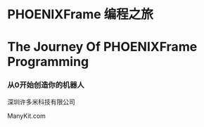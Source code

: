 # **PHOENIXFrame 编程之旅**

# The Journey Of PHOENIXFrame Programming



### 从0开始创造你的机器人

深圳许多米科技有限公司

ManyKit.com

